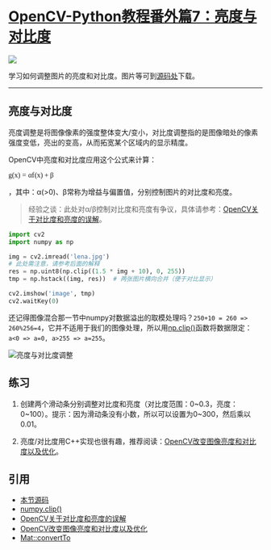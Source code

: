 # [OpenCV-Python教程番外篇7：亮度与对比度](http://ex2tron.wang/opencv-python-extra-contrast-brightness/)

![](http://pic.ex2tron.top/cv2_contrast_brightness.jpg)

学习如何调整图片的亮度和对比度。<!-- more -->图片等可到[源码处](#引用)下载。

---

## 亮度与对比度

亮度调整是将图像像素的强度整体变大/变小，对比度调整指的是图像暗处的像素强度变低，亮出的变高，从而拓宽某个区域内的显示精度。

OpenCV中亮度和对比度应用这个公式来计算：

<span class="mrow" id="MathJax-Span-2"><span class="mi" id="MathJax-Span-3" style="font-family: MathJax_Math-italic;">g<span style="display: inline-block; overflow: hidden; height: 1px; width: 0.003em;"></span></span><span class="mo" id="MathJax-Span-4" style="font-family: MathJax_Main;">(</span><span class="mi" id="MathJax-Span-5" style="font-family: MathJax_Math-italic;">x</span><span class="mo" id="MathJax-Span-6" style="font-family: MathJax_Main;">)</span><span class="mo" id="MathJax-Span-7" style="font-family: MathJax_Main; padding-left: 0.281em;">=</span><span class="mi" id="MathJax-Span-8" style="font-family: MathJax_Math-italic; padding-left: 0.281em;">α</span><span class="mi" id="MathJax-Span-9" style="font-family: MathJax_Math-italic;">f<span style="display: inline-block; overflow: hidden; height: 1px; width: 0.058em;"></span></span><span class="mo" id="MathJax-Span-10" style="font-family: MathJax_Main;">(</span><span class="mi" id="MathJax-Span-11" style="font-family: MathJax_Math-italic;">x</span><span class="mo" id="MathJax-Span-12" style="font-family: MathJax_Main;">)</span><span class="mo" id="MathJax-Span-13" style="font-family: MathJax_Main; padding-left: 0.225em;">+</span><span class="mi" id="MathJax-Span-14" style="font-family: MathJax_Math-italic; padding-left: 0.225em;">β<span style="display: inline-block; overflow: hidden; height: 1px; width: 0.003em;"></span></span></span>

，其中：α(>0)、β常称为增益与偏置值，分别控制图片的对比度和亮度。

> 经验之谈：此处对α/β控制对比度和亮度有争议，具体请参考：[OpenCV关于对比度和亮度的误解](http://blog.csdn.net/abc20002929/article/details/40474807)。

```python
import cv2
import numpy as np

img = cv2.imread('lena.jpg')
# 此处需注意，请参考后面的解释
res = np.uint8(np.clip((1.5 * img + 10), 0, 255))
tmp = np.hstack((img, res))  # 两张图片横向合并（便于对比显示）

cv2.imshow('image', tmp)
cv2.waitKey(0)
```

还记得图像混合那一节中numpy对数据溢出的取模处理吗？`250+10 = 260 => 260%256=4`，它并不适用于我们的图像处理，所以用[np.clip()](https://docs.scipy.org/doc/numpy/reference/generated/numpy.clip.html#numpy.clip)函数将数据限定：`a<0 => a=0, a>255 => a=255`。

![亮度与对比度调整](http://pic.ex2tron.top/cv2_contrast_brightness.jpg)

## 练习

1. 创建两个滑动条分别调整对比度和亮度（对比度范围：0~0.3，亮度：0~100）。提示：因为滑动条没有小数，所以可以设置为0~300，然后乘以0.01。

2. 亮度/对比度用C++实现也很有趣，推荐阅读：[OpenCV改变图像亮度和对比度以及优化](http://blog.csdn.net/u013139259/article/details/52145377)。

## 引用

- [本节源码](https://github.com/ex2tron/OpenCV-Python-Tutorial/tree/master/%E7%95%AA%E5%A4%96%E7%AF%8707.%20%E4%BA%AE%E5%BA%A6%E4%B8%8E%E5%AF%B9%E6%AF%94%E5%BA%A6)
- [numpy.clip()](https://docs.scipy.org/doc/numpy/reference/generated/numpy.clip.html#numpy.clip)
- [OpenCV关于对比度和亮度的误解](http://blog.csdn.net/abc20002929/article/details/40474807)
- [OpenCV改变图像亮度和对比度以及优化](http://blog.csdn.net/u013139259/article/details/52145377)
- [Mat::convertTo](https://docs.opencv.org/3.1.0/d3/d63/classcv_1_1Mat.html#a3f356665bb0ca452e7d7723ccac9a810)
